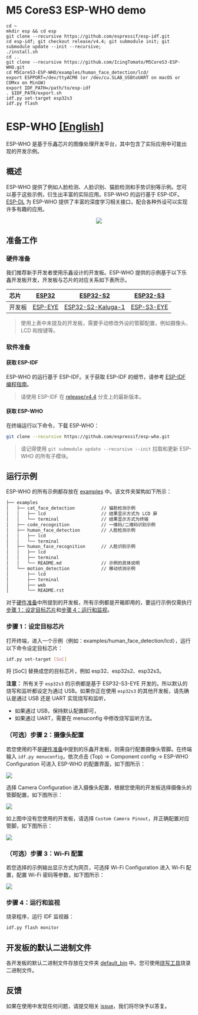 # M5 CoreS3 ESP-WHO demo

```shell
cd ~
mkdir esp && cd esp
git clone --recursive https://github.com/espressif/esp-idf.git
cd esp-idf; git checkout release/v4.4; git submodule init; git submodule update --init --recursive;
./install.sh
cd ..
git clone --recursive https://github.com/IcingTomato/M5CoreS3-ESP-WHO.git
cd M5CoreS3-ESP-WHO/examples/human_face_detection/lcd/
export ESPPORT=/dev/ttyACM0 (or /dev/cu.SLAB_USBtoUART on macOS or COMxx on MinGW)
export IDF_PATH=/path/to/esp-idf
. $IDF_PATH/export.sh
idf.py set-target esp32s3
idf.py flash
```

# ESP-WHO [[English]](./README.md)

ESP-WHO 是基于乐鑫芯片的图像处理开发平台，其中包含了实际应用中可能出现的开发示例。

## 概述

ESP-WHO 提供了例如人脸检测、人脸识别、猫脸检测和手势识别等示例。您可以基于这些示例，衍生出丰富的实际应用。ESP-WHO 的运行基于 ESP-IDF。[ESP-DL](https://github.com/espressif/esp-dl) 为 ESP-WHO 提供了丰富的深度学习相关接口，配合各种外设可以实现许多有趣的应用。

<p align="center">
    <img width="%" src="./img/architecture_cn.drawio.svg"> 
</p>



## 准备工作

### 硬件准备

我们推荐新手开发者使用乐鑫设计的开发板。ESP-WHO 提供的示例基于以下乐鑫开发板开发，开发板与芯片的对应关系如下表所示。
    
|    芯片    | [ESP32](https://www.espressif.com/zh-hans/products/socs/esp32) | [ESP32-S2](https://www.espressif.com/zh-hans/products/socs/esp32-s2) | [ESP32-S3](https://www.espressif.com/zh-hans/products/socs/esp32-s3) |
| :------- | :----------------------------------------------------------: | :----------------------------------------------------------: | :----------------------------------------------------------: |
| 开发板 | [ESP-EYE](https://www.espressif.com/zh-hans/products/devkits/esp-eye/overview) | [ESP32-S2-Kaluga-1](https://docs.espressif.com/projects/esp-idf/zh_CN/latest/esp32s2/hw-reference/esp32s2/user-guide-esp32-s2-kaluga-1-kit.html) | [ESP-S3-EYE](https://www.espressif.com/zh-hans/products/devkits/esp-s3-eye/overview) |

> 使用上表中未提及的开发板，需要手动修改外设的管脚配置，例如摄像头、LCD 和按键等。

### 软件准备

#### 获取 ESP-IDF

ESP-WHO 的运行基于 ESP-IDF。关于获取 ESP-IDF 的细节，请参考 [ESP-IDF 编程指南](https://idf.espressif.com/)。

> 请使用 ESP-IDF 在 [release/v4.4](https://github.com/espressif/esp-idf/tree/release/v4.4) 分支上的最新版本。

#### 获取 ESP-WHO

在终端运行以下命令，下载 ESP-WHO：

```bash
git clone --recursive https://github.com/espressif/esp-who.git
```

> 请记得使用 ``git submodule update --recursive --init`` 拉取和更新 ESP-WHO 的所有子模块。

## 运行示例

ESP-WHO 的所有示例都存放在 [examples](./examples) 中。该文件夹架构如下所示：

```bash
├── examples
│   ├── cat_face_detection          // 猫脸检测示例
│   │   ├── lcd                     // 结果显示方式为 LCD 屏
│   │   └── terminal                // 结果显示方式为终端
│   ├── code_recognition            // 一维码/二维码识别示例
│   ├── human_face_detection        // 人脸检测示例
│   │   ├── lcd
│   │   └── terminal
│   ├── human_face_recognition      // 人脸识别示例
│   │   ├── lcd
│   │   ├── terminal
│   │   └── README.md               // 示例的具体说明
│   └── motion_detection            // 移动侦测示例
│       ├── lcd 
│       ├── terminal
│       ├── web
│       └── README.rst              
```

对于[硬件准备](#硬件准备)中所提到的开发板，所有示例都是开箱即用的，要运行示例仅需执行[步骤 1：设定目标芯片](#步骤-1设定目标芯片)和[步骤 4：运行和监视](#步骤-4运行和监视)。

### 步骤 1：设定目标芯片

打开终端，进入一个示例（例如：examples/human_face_detection/lcd），运行以下命令设定目标芯片：

```bash
idf.py set-target [SoC]
```

将 [SoC] 替换成您的目标芯片，例如 esp32、esp32s2、esp32s3。

**注意：** 所有关于 `esp32s3` 的示例都是基于 ESP32-S3-EYE 开发的。所以默认的烧写和监听都设定为通过 USB。如果你正在使用 `esp32s3` 的其他开发板，请先确认是通过 USB 还是 UART 实现烧写和监听，

- 如果通过 USB，保持默认配置即可，
- 如果通过 UART，需要在 menuconfig 中修改烧写监听方法。

### （可选）步骤 2：摄像头配置

若您使用的不是[硬件准备](#硬件准备)中提到的乐鑫开发板，则需自行配置摄像头管脚。在终端输入 `idf.py menuconfig`，依次点击 (Top) -> Component config -> ESP-WHO Configuration 可进入 ESP-WHO 的配置界面，如下图所示：

![](./img/esp-who_config.png)

选择 Camera Configuration 进入摄像头配置，根据您使用的开发板选择摄像头的管脚配置，如下图所示：

![](./img/esp-who_config_camera_config_select_pinout.png)

如上图中没有您使用的开发板，请选择 ``Custom Camera Pinout``，并正确配置对应管脚，如下图所示：

![](./img/esp-who_config_camera_config_custom.png)

### （可选）步骤 3：Wi-Fi 配置

若您选择的示例输出显示方式为网页，可选择 Wi-Fi Configuration 进入 Wi-Fi 配置，配置 Wi-Fi 密码等参数，如下图所示：

![](./img/esp-who_config_wifi_config.png)

### 步骤 4：运行和监视

烧录程序，运行 IDF 监视器：

```bash
idf.py flash monitor
```


## 开发板的默认二进制文件

各开发板的默认二进制文件存放在文件夹 [default_bin](./default_bin) 中。您可使用[烧写工具](https://www.espressif.com/zh-hans/support/download/other-tools)烧录二进制文件。




## 反馈

如果在使用中发现任何问题，请提交相关 [issue](https://github.com/espressif/esp-who/issues)，我们将尽快予以答复。
